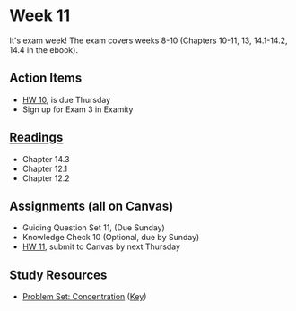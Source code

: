 # Week 11

It's exam week! The exam covers weeks 8-10 (Chapters 10-11, 13, 14.1-14.2, 14.4 in the ebook).

## Action Items
* [HW 10](https://genchem.science.psu.edu/homework-10-wc), is due Thursday
* Sign up for Exam 3 in Examity


## [Readings](https://genchem.science.psu.edu)
* Chapter 14.3 
* Chapter 12.1 
* Chapter 12.2 


## Assignments (all on Canvas)

- Guiding Question Set 11, (Due Sunday)
- Knowledge Check 10 (Optional, due by Sunday)
- [HW 11](https://genchem.science.psu.edu/homework-11-wc), submit to Canvas by next Thursday


## Study Resources

- [Problem Set: Concentration](https://media.ed.science.psu.edu/sites/media/ed/files/documents/problemset19_concentration.pdf) ([Key](https://media.ed.science.psu.edu/sites/media/ed/files/documents/problemset19_concentration_key.pdf))